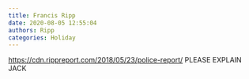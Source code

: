 ```yaml
---
title: Francis Ripp
date: 2020-08-05 12:55:04
authors: Ripp
categories: Holiday
---
```


 https://cdn.rippreport.com/2018/05/23/police-report/   PLEASE EXPLAIN JACK
